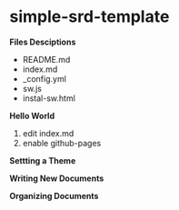 # simple-srd-template

__Files Desciptions__

  * README.md
  * index.md
  * _config.yml
  * sw.js
  * instal-sw.html
  
__Hello World__

  1. edit index.md
  2. enable github-pages
  
__Settting a Theme__

__Writing New Documents__

__Organizing Documents__
